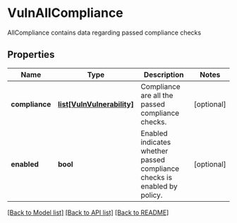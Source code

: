 # VulnAllCompliance

AllCompliance contains data regarding passed compliance checks

## Properties
Name | Type | Description | Notes
------------ | ------------- | ------------- | -------------
**compliance** | [**list[VulnVulnerability]**](VulnVulnerability.md) | Compliance are all the passed compliance checks.  | [optional] 
**enabled** | **bool** | Enabled indicates whether passed compliance checks is enabled by policy.  | [optional] 

[[Back to Model list]](../README.md#documentation-for-models) [[Back to API list]](../README.md#documentation-for-api-endpoints) [[Back to README]](../README.md)



